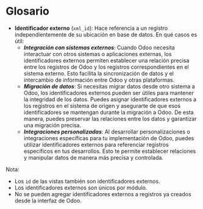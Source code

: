 # Glosario

- **Identificador externo** (`xml_id`): Hace referencia a un registro independientemente de su ubicación en base de datos. En qué casos es útil:
  - _**Integración con sistemas externos**_: Cuando Odoo necesita interactuar con otros sistemas o aplicaciones externas, los identificadores externos permiten establecer una relación precisa entre los registros de Odoo y los registros correspondientes en el sistema externo. Esto facilita la sincronización de datos y el intercambio de información entre Odoo y otras plataformas.
  - _**Migración de datos**_: Si necesitas migrar datos desde otro sistema a Odoo, los identificadores externos pueden ser útiles para mantener la integridad de los datos. Puedes asignar identificadores externos a los registros en el sistema de origen y asegurarte de que esos identificadores se mantengan durante la migración a Odoo. De esta manera, puedes preservar las relaciones entre los datos y garantizar una migración precisa.
  - _**Integraciones personalizadas**_: Al desarrollar personalizaciones o integraciones específicas para tu implementación de Odoo, puedes utilizar identificadores externos para referenciar registros específicos en tus desarrollos. Esto te permite establecer relaciones y manipular datos de manera más precisa y controlada.

Nota:
- Los `id` de las vistas también son identificadores externos.
- Los identificadores externos son únicos por módulo.
- No se pueden agregar identificadores externos a registros ya creados desde la interfaz de Odoo.